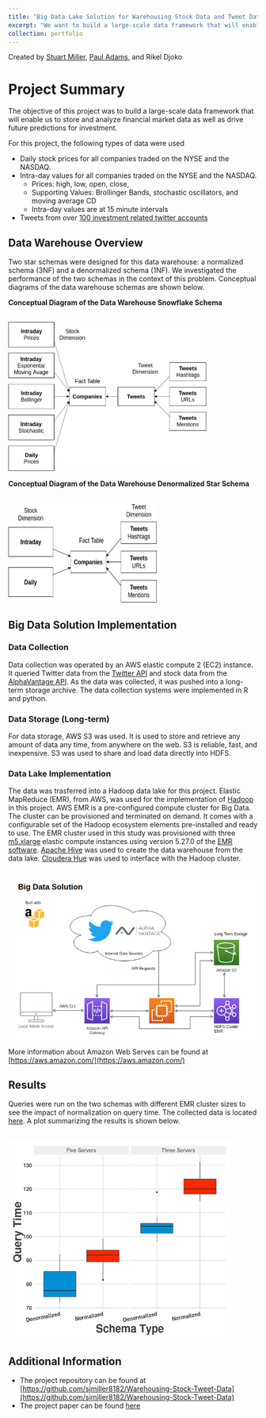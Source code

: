 ```yaml
---
title: "Big Data Lake Solution for Warehousing Stock Data and Tweet Data"
excerpt: "We want to build a large-scale data framework that will enable us to store and analyze financial market data and drive future predictions for inverstment.<br/><img src='/images/portfolio/datawarehouse_stocks_twitter/project_overview.png'>"
collection: portfolio
---
```


Created by [Stuart Miller](https://github.com/sjmiller8182), 
[Paul Adams](https://github.com/PaulAdams4361), and 
Rikel Djoko

# Project Summary

The objective of this project was to build a large-scale data framework that will enable us to store and analyze financial market data as well as drive future predictions for investment.

For this project, the following types of data were used

* Daily stock prices for all companies traded on the NYSE and the NASDAQ.
* Intra-day values for all companies traded on the NYSE and the NASDAQ.
  * Prices: high, low, open, close,
  * Supporting Values: Brollinger Bands, stochastic oscillators, and moving average CD
  * Intra-day values are at 15 minute intervals
* Tweets from over [100 investment related twitter accounts](https://github.com/sjmiller8182/DBMS_Proj/blob/master/scrape_utils/python/twitter_handles.txt)

## Data Warehouse Overview

Two star schemas were designed for this data warehouse: a normalized schema (3NF) and a denormalized schema (1NF).
We investigated the performance of the two schemas in the context of this problem.
Conceptual diagrams of the data warehouse schemas are shown below.

**Conceptual Diagram of the Data Warehouse Snowflake Schema**

<br/><img src='/images/portfolio/datawarehouse_stocks_twitter/SnowFlake_Schema_Simple.png' width="400" height="300"> 

**Conceptual Diagram of the Data Warehouse Denormalized Star Schema**

<br/><img src='/images/portfolio/datawarehouse_stocks_twitter/Star_Schema_Simple.png' width="300" height="200">

## Big Data Solution Implementation

### Data Collection

Data collection was operated by an AWS elastic compute 2 (EC2) instance.
It queried Twitter data from the [Twitter API](https://developer.twitter.com/en/docs)
 and stock data from the [AlphaVantage API](https://www.alphavantage.co/).
As the data was collected, it was pushed into a long-term storage archive.
The data collection systems were implemented in R and python.

### Data Storage (Long-term)

For data storage, AWS S3 was used.
It is used to store and retrieve any amount of data any time, from anywhere on the web.
S3 is reliable, fast, and inexpensive. 
S3 was used to share and load data directly into HDFS.

### Data Lake Implementation

The data was trasferred into a Hadoop data lake for this project.
Elastic MapReduce (EMR), from AWS, was used for the implementation of
 [Hadoop](https://hadoop.apache.org/) in this project.
AWS EMR is a pre-configured compute cluster for Big Data.
The cluster can be provisioned and terminated on demand.
It comes with a configurable set of the Hadoop ecosystem elements pre-installed and ready to use.
The EMR cluster used in this study was provisioned with three
 [m5.xlarge](https://aws.amazon.com/ec2/instance-types/m5/) elastic compute instances using version 5.27.0 of the
 [EMR software](https://docs.aws.amazon.com/emr/latest/ReleaseGuide/emr-release-5x.html).
[Apache Hive](https://hive.apache.org/) was used to create the data warehouse from the data lake.
[Cloudera Hue](https://gethue.com/) was used to interface with the Hadoop cluster.

<br/><img src='/images/portfolio/datawarehouse_stocks_twitter/Big_Data_Solution_AWS.png'>

More information about Amazon Web Serves can be found at [https://aws.amazon.com/](https://aws.amazon.com/)

## Results


Queries were run on the two schemas with different EMR cluster sizes to see the impact of normalization on query time.
The collected data is located [here](https://github.com/sjmiller8182/DBMS_Proj/blob/master/results_analysis/results.csv).
A plot summarizing the results is shown below.

<br/><img src='/images/portfolio/datawarehouse_stocks_twitter/Rplot.png' width="450" height="400"/>

## Additional Information


* The project repository can be found at [https://github.com/sjmiller8182/Warehousing-Stock-Tweet-Data](https://github.com/sjmiller8182/Warehousing-Stock-Tweet-Data)
* The project paper can be found [here](https://sjmiller8182.github.io/Warehousing-Stock-Tweet-Data/reports/Project_Paper.pdf)


